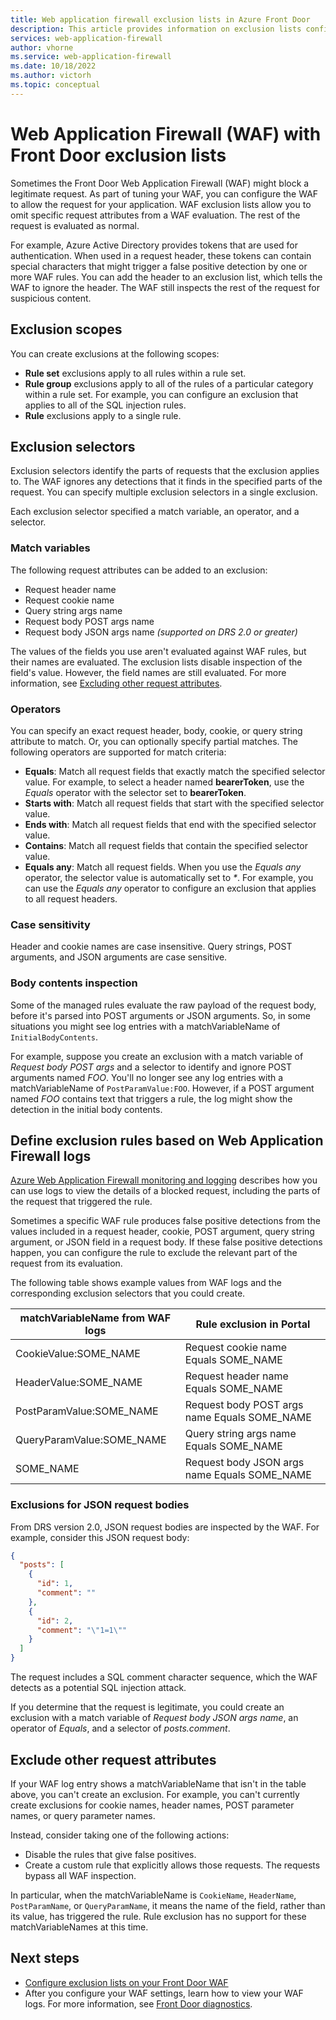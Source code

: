 ```yaml
---
title: Web application firewall exclusion lists in Azure Front Door
description: This article provides information on exclusion lists configuration in Azure Front Door.
services: web-application-firewall
author: vhorne
ms.service: web-application-firewall
ms.date: 10/18/2022
ms.author: victorh
ms.topic: conceptual
---
```


# Web Application Firewall (WAF) with Front Door exclusion lists

Sometimes the Front Door Web Application Firewall (WAF) might block a legitimate request. As part of tuning your WAF, you can configure the WAF to allow the request for your application. WAF exclusion lists allow you to omit specific request attributes from a WAF evaluation. The rest of the request is evaluated as normal.

For example, Azure Active Directory provides tokens that are used for authentication. When used in a request header, these tokens can contain special characters that might trigger a false positive detection by one or more WAF rules. You can add the header to an exclusion list, which tells the WAF to ignore the header. The WAF still inspects the rest of the request for suspicious content.

## Exclusion scopes

You can create exclusions at the following scopes:

- **Rule set** exclusions apply to all rules within a rule set.
- **Rule group** exclusions apply to all of the rules of a particular category within a rule set. For example, you can configure an exclusion that applies to all of the SQL injection rules.
- **Rule** exclusions apply to a single rule.

## Exclusion selectors

Exclusion selectors identify the parts of requests that the exclusion applies to. The WAF ignores any detections that it finds in the specified parts of the request. You can specify multiple exclusion selectors in a single exclusion.

Each exclusion selector specified a match variable, an operator, and a selector.

### Match variables

The following request attributes can be added to an exclusion:

* Request header name
* Request cookie name
* Query string args name
* Request body POST args name
* Request body JSON args name *(supported on DRS 2.0 or greater)*

The values of the fields you use aren't evaluated against WAF rules, but their names are evaluated. The exclusion lists disable inspection of the field's value. However, the field names are still evaluated. For more information, see [Excluding other request attributes](#exclude-other-request-attributes).

### Operators

You can specify an exact request header, body, cookie, or query string attribute to match. Or, you can optionally specify partial matches. The following operators are supported for match criteria:

- **Equals**: Match all request fields that exactly match the specified selector value. For example, to select a header named **bearerToken**, use the *Equals* operator with the selector set to **bearerToken**.
- **Starts with**: Match all request fields that start with the specified selector value.
- **Ends with**:  Match all request fields that end with the specified selector value.
- **Contains**: Match all request fields that contain the specified selector value.
- **Equals any**: Match all request fields. When you use the *Equals any* operator, the selector value is automatically set to _*_. For example, you can use the *Equals any* operator to configure an exclusion that applies to all request headers.

### Case sensitivity

Header and cookie names are case insensitive. Query strings, POST arguments, and JSON arguments are case sensitive.

### Body contents inspection

Some of the managed rules evaluate the raw payload of the request body, before it's parsed into POST arguments or JSON arguments. So, in some situations you might see log entries with a matchVariableName of `InitialBodyContents`.

For example, suppose you create an exclusion with a match variable of *Request body POST args* and a selector to identify and ignore POST arguments named *FOO*. You'll no longer see any log entries with a matchVariableName of `PostParamValue:FOO`. However, if a POST argument named *FOO* contains text that triggers a rule, the log might show the detection in the initial body contents.

## <a name="define-exclusion-based-on-web-application-firewall-logs"></a> Define exclusion rules based on Web Application Firewall logs

[Azure Web Application Firewall monitoring and logging](waf-front-door-monitor.md) describes how you can use logs to view the details of a blocked request, including the parts of the request that triggered the rule.

Sometimes a specific WAF rule produces false positive detections from the values included in a request header, cookie, POST argument, query string argument, or JSON field in a request body. If these false positive detections happen, you can configure the rule to exclude the relevant part of the request from its evaluation.

The following table shows example values from WAF logs and the corresponding exclusion selectors that you could create.

| matchVariableName from WAF logs | Rule exclusion in Portal |
|-|-|
| CookieValue:SOME_NAME	| Request cookie name Equals SOME_NAME |
| HeaderValue:SOME_NAME	| Request header name Equals SOME_NAME |
| PostParamValue:SOME_NAME | Request body POST args name Equals SOME_NAME |
| QueryParamValue:SOME_NAME | Query string args name Equals SOME_NAME |
| SOME_NAME | Request body JSON args name Equals SOME_NAME |

### Exclusions for JSON request bodies

From DRS version 2.0, JSON request bodies are inspected by the WAF. For example, consider this JSON request body:

```json
{
  "posts": [
    {
      "id": 1,
      "comment": ""
    },
    {
      "id": 2,
      "comment": "\"1=1\""
    }
  ]
}
```

The request includes a SQL comment character sequence, which the WAF detects as a potential SQL injection attack.

If you determine that the request is legitimate, you could create an exclusion with a match variable of *Request body JSON args name*, an operator of *Equals*, and a selector of *posts.comment*.

## Exclude other request attributes

If your WAF log entry shows a matchVariableName that isn't in the table above, you can't create an exclusion. For example, you can't currently create exclusions for cookie names, header names, POST parameter names, or query parameter names.

Instead, consider taking one of the following actions:

- Disable the rules that give false positives.
- Create a custom rule that explicitly allows those requests. The requests bypass all WAF inspection.

In particular, when the matchVariableName is `CookieName`, `HeaderName`, `PostParamName`, or `QueryParamName`, it means the name of the field, rather than its value, has triggered the rule. Rule exclusion has no support for these matchVariableNames at this time.

## Next steps

- [Configure exclusion lists on your Front Door WAF](waf-front-door-exclusion-configure.md)
- After you configure your WAF settings, learn how to view your WAF logs. For more information, see [Front Door diagnostics](../afds/waf-front-door-monitor.md).

